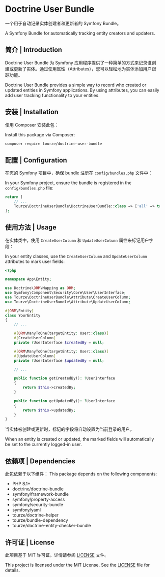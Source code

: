 # Doctrine User Bundle

一个用于自动记录实体创建者和更新者的 Symfony Bundle。

A Symfony Bundle for automatically tracking entity creators and updaters.

## 简介 | Introduction

Doctrine User Bundle 为 Symfony 应用程序提供了一种简单的方式来记录谁创建或更新了实体。通过使用属性（Attributes），您可以轻松地为实体添加用户跟踪功能。

Doctrine User Bundle provides a simple way to record who created or updated entities in Symfony applications. By using attributes, you can easily add user tracking functionality to your entities.

## 安装 | Installation

使用 Composer 安装此包：

Install this package via Composer:

```bash
composer require tourze/doctrine-user-bundle
```

## 配置 | Configuration

在您的 Symfony 项目中，确保 bundle 注册在 `config/bundles.php` 文件中：

In your Symfony project, ensure the bundle is registered in the `config/bundles.php` file:

```php
return [
    // ...
    Tourze\DoctrineUserBundle\DoctrineUserBundle::class => ['all' => true],
];
```

## 使用方法 | Usage

在实体类中，使用 `CreateUserColumn` 和 `UpdateUserColumn` 属性来标记用户字段：

In your entity classes, use the `CreateUserColumn` and `UpdateUserColumn` attributes to mark user fields:

```php
<?php

namespace App\Entity;

use Doctrine\ORM\Mapping as ORM;
use Symfony\Component\Security\Core\User\UserInterface;
use Tourze\DoctrineUserBundle\Attribute\CreateUserColumn;
use Tourze\DoctrineUserBundle\Attribute\UpdateUserColumn;

#[ORM\Entity]
class YourEntity
{
    // ...

    #[ORM\ManyToOne(targetEntity: User::class)]
    #[CreateUserColumn]
    private ?UserInterface $createdBy = null;

    #[ORM\ManyToOne(targetEntity: User::class)]
    #[UpdateUserColumn]
    private ?UserInterface $updatedBy = null;

    // ...

    public function getCreatedBy(): ?UserInterface
    {
        return $this->createdBy;
    }

    public function getUpdatedBy(): ?UserInterface
    {
        return $this->updatedBy;
    }
}
```

当实体被创建或更新时，标记的字段将自动设置为当前登录的用户。

When an entity is created or updated, the marked fields will automatically be set to the currently logged-in user.

## 依赖项 | Dependencies

此包依赖于以下组件：
This package depends on the following components:

- PHP 8.1+
- doctrine/doctrine-bundle
- symfony/framework-bundle
- symfony/property-access
- symfony/security-bundle
- symfony/yaml
- tourze/doctrine-helper
- tourze/bundle-dependency
- tourze/doctrine-entity-checker-bundle

## 许可证 | License

此项目基于 MIT 许可证。详情请参阅 [LICENSE](LICENSE) 文件。

This project is licensed under the MIT License. See the [LICENSE](LICENSE) file for details.
